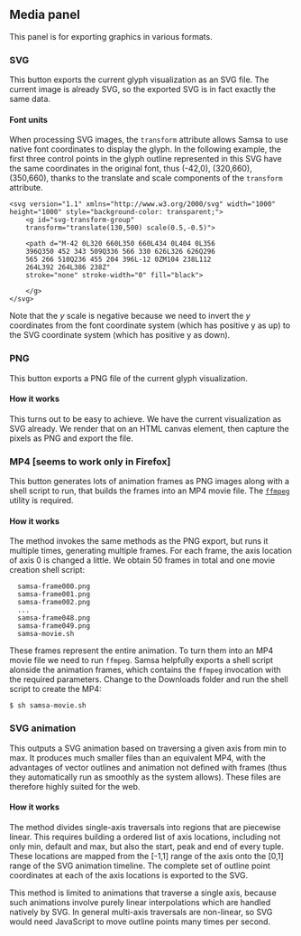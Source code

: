 ## Media panel

This panel is for exporting graphics in various formats.

### SVG
This button exports the current glyph visualization as an SVG file. The current image is already SVG, so the exported SVG is in fact exactly the same data.

#### Font units 

When processing SVG images, the `transform` attribute allows Samsa to use native font coordinates to display the glyph. In the following example, the first three control points in the glyph outline represented in this SVG have the same coordinates in the original font, thus (-42,0), (320,660), (350,660), thanks to the translate and scale components of the `transform` attribute.

```
<svg version="1.1" xmlns="http://www.w3.org/2000/svg" width="1000" height="1000" style="background-color: transparent;">
	<g id="svg-transform-group"
	transform="translate(130,500) scale(0.5,-0.5)">

	<path d="M-42 0L320 660L350 660L434 0L404 0L356 
	396Q350 452 343 509Q336 566 330 626L326 626Q296 
	565 266 510Q236 455 204 396L-12 0ZM104 238L112 
	264L392 264L386 238Z"
	stroke="none" stroke-width="0" fill="black">
	
	</g>
</svg>
```

 Note that the _y_ scale is negative because we need to invert the _y_ coordinates from the font coordinate system (which has positive y as up) to the SVG coordinate system (which has positive y as down).
 
### PNG

This button exports a PNG file of the current glyph visualization.

#### How it works

This turns out to be easy to achieve. We have the current visualization as SVG already. We render that on an HTML canvas element, then capture the pixels as PNG and export the file.

### MP4 [seems to work only in Firefox]

This button generates lots of animation frames as PNG images along with a shell script to run, that builds the frames into an MP4 movie file. The [`ffmpeg`](https://ffmpeg.org) utility is required.

#### How it works

The method invokes the same methods as the PNG export, but runs it multiple times, generating multiple frames. For each frame, the axis location of axis 0 is changed a little. We obtain 50 frames in total and one movie creation shell script:

```
  samsa-frame000.png
  samsa-frame001.png
  samsa-frame002.png
  ...
  samsa-frame048.png
  samsa-frame049.png
  samsa-movie.sh
```

These frames represent the entire animation. To turn them into an MP4 movie file we need to run `ffmpeg`. Samsa helpfully exports a shell script alonside the animation frames, which contains the `ffmpeg` invocation with the required parameters. Change to the Downloads folder and run the shell script to create the MP4:

```
$ sh samsa-movie.sh
```


### SVG animation

This outputs a SVG animation based on traversing a given axis from min to max. It produces much smaller files than an equivalent MP4, with the advantages of vector outlines and animation not defined with frames (thus they automatically run as smoothly as the system allows). These files are therefore highly suited for the web.

#### How it works

The method divides single-axis traversals into regions that are piecewise linear. This requires building a ordered list of axis locations, including not only min, default and max, but also the start, peak and end of every tuple. These locations are mapped from the [-1,1] range of the axis onto the [0,1] range of the SVG animation timeline. The complete set of outline point coordinates at each of the axis locations is exported to the SVG.

This method is limited to animations that traverse a single axis, because such animations involve purely linear interpolations which are handled natively by SVG. In general multi-axis traversals are non-linear, so SVG would need JavaScript to move outline points many times per second.